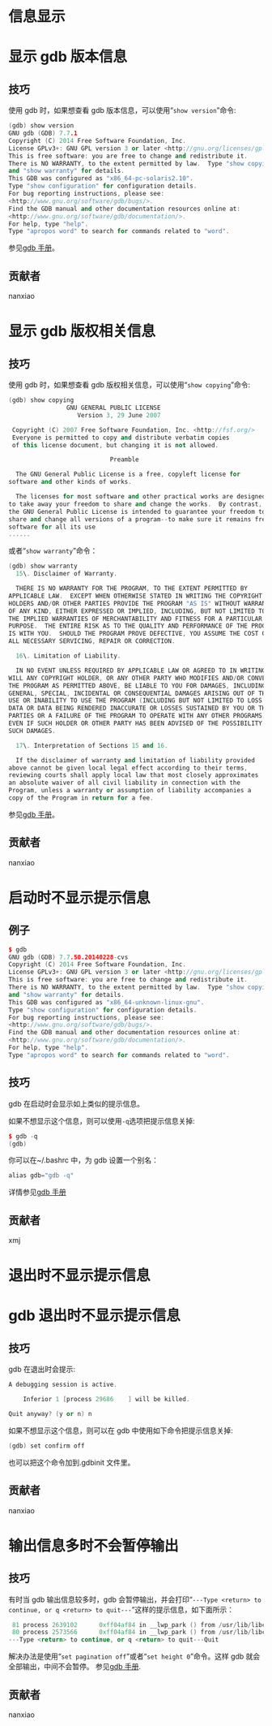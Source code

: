 # 信息显示

# 显示 gdb 版本信息

## 技巧

使用 gdb 时，如果想查看 gdb 版本信息，可以使用“`show version`”命令:

```cpp
(gdb) show version
GNU gdb (GDB) 7.7.1
Copyright (C) 2014 Free Software Foundation, Inc.
License GPLv3+: GNU GPL version 3 or later <http://gnu.org/licenses/gpl.html>
This is free software: you are free to change and redistribute it.
There is NO WARRANTY, to the extent permitted by law.  Type "show copying"
and "show warranty" for details.
This GDB was configured as "x86_64-pc-solaris2.10".
Type "show configuration" for configuration details.
For bug reporting instructions, please see:
<http://www.gnu.org/software/gdb/bugs/>.
Find the GDB manual and other documentation resources online at:
<http://www.gnu.org/software/gdb/documentation/>.
For help, type "help".
Type "apropos word" to search for commands related to "word". 
```

参见[gdb 手册](https://sourceware.org/gdb/onlinedocs/gdb/Help.html#index-GDB-version-number)。

## 贡献者

nanxiao

# 显示 gdb 版权相关信息

## 技巧

使用 gdb 时，如果想查看 gdb 版权相关信息，可以使用“`show copying`”命令:

```cpp
(gdb) show copying
                GNU GENERAL PUBLIC LICENSE
                   Version 3, 29 June 2007

 Copyright (C) 2007 Free Software Foundation, Inc. <http://fsf.org/>
 Everyone is permitted to copy and distribute verbatim copies
 of this license document, but changing it is not allowed.

                            Preamble

  The GNU General Public License is a free, copyleft license for
software and other kinds of works.

  The licenses for most software and other practical works are designed
to take away your freedom to share and change the works.  By contrast,
the GNU General Public License is intended to guarantee your freedom to
share and change all versions of a program--to make sure it remains free
software for all its use
...... 
```

或者“`show warranty`”命令：

```cpp
(gdb) show warranty
  15\. Disclaimer of Warranty.

  THERE IS NO WARRANTY FOR THE PROGRAM, TO THE EXTENT PERMITTED BY
APPLICABLE LAW.  EXCEPT WHEN OTHERWISE STATED IN WRITING THE COPYRIGHT
HOLDERS AND/OR OTHER PARTIES PROVIDE THE PROGRAM "AS IS" WITHOUT WARRANTY
OF ANY KIND, EITHER EXPRESSED OR IMPLIED, INCLUDING, BUT NOT LIMITED TO,
THE IMPLIED WARRANTIES OF MERCHANTABILITY AND FITNESS FOR A PARTICULAR
PURPOSE.  THE ENTIRE RISK AS TO THE QUALITY AND PERFORMANCE OF THE PROGRAM
IS WITH YOU.  SHOULD THE PROGRAM PROVE DEFECTIVE, YOU ASSUME THE COST OF
ALL NECESSARY SERVICING, REPAIR OR CORRECTION.

  16\. Limitation of Liability.

  IN NO EVENT UNLESS REQUIRED BY APPLICABLE LAW OR AGREED TO IN WRITING
WILL ANY COPYRIGHT HOLDER, OR ANY OTHER PARTY WHO MODIFIES AND/OR CONVEYS
THE PROGRAM AS PERMITTED ABOVE, BE LIABLE TO YOU FOR DAMAGES, INCLUDING ANY
GENERAL, SPECIAL, INCIDENTAL OR CONSEQUENTIAL DAMAGES ARISING OUT OF THE
USE OR INABILITY TO USE THE PROGRAM (INCLUDING BUT NOT LIMITED TO LOSS OF
DATA OR DATA BEING RENDERED INACCURATE OR LOSSES SUSTAINED BY YOU OR THIRD
PARTIES OR A FAILURE OF THE PROGRAM TO OPERATE WITH ANY OTHER PROGRAMS),
EVEN IF SUCH HOLDER OR OTHER PARTY HAS BEEN ADVISED OF THE POSSIBILITY OF
SUCH DAMAGES.

  17\. Interpretation of Sections 15 and 16.

  If the disclaimer of warranty and limitation of liability provided
above cannot be given local legal effect according to their terms,
reviewing courts shall apply local law that most closely approximates
an absolute waiver of all civil liability in connection with the
Program, unless a warranty or assumption of liability accompanies a
copy of the Program in return for a fee. 
```

参见[gdb 手册](https://sourceware.org/gdb/onlinedocs/gdb/Help.html#index-GDB-version-number)。

## 贡献者

nanxiao

# 启动时不显示提示信息

## 例子

```cpp
$ gdb
GNU gdb (GDB) 7.7.50.20140228-cvs
Copyright (C) 2014 Free Software Foundation, Inc.
License GPLv3+: GNU GPL version 3 or later <http://gnu.org/licenses/gpl.html>
This is free software: you are free to change and redistribute it.
There is NO WARRANTY, to the extent permitted by law.  Type "show copying"
and "show warranty" for details.
This GDB was configured as "x86_64-unknown-linux-gnu".
Type "show configuration" for configuration details.
For bug reporting instructions, please see:
<http://www.gnu.org/software/gdb/bugs/>.
Find the GDB manual and other documentation resources online at:
<http://www.gnu.org/software/gdb/documentation/>.
For help, type "help".
Type "apropos word" to search for commands related to "word". 
```

## 技巧

gdb 在启动时会显示如上类似的提示信息。

如果不想显示这个信息，则可以使用`-q`选项把提示信息关掉:

```cpp
$ gdb -q
(gdb) 
```

你可以在~/.bashrc 中，为 gdb 设置一个别名：

```cpp
alias gdb="gdb -q" 
```

详情参见[gdb 手册](https://sourceware.org/gdb/onlinedocs/gdb/Invoking-GDB.html#Invoking-GDB)

## 贡献者

xmj

# 退出时不显示提示信息

# gdb 退出时不显示提示信息

## 技巧

gdb 在退出时会提示:

```cpp
A debugging session is active.

    Inferior 1 [process 29686    ] will be killed.

Quit anyway? (y or n) n 
```

如果不想显示这个信息，则可以在 gdb 中使用如下命令把提示信息关掉:

```cpp
(gdb) set confirm off 
```

也可以把这个命令加到.gdbinit 文件里。

## 贡献者

nanxiao

# 输出信息多时不会暂停输出

## 技巧

有时当 gdb 输出信息较多时，gdb 会暂停输出，并会打印“`---Type <return> to continue, or q <return> to quit---`”这样的提示信息，如下面所示：

```cpp
 81 process 2639102      0xff04af84 in __lwp_park () from /usr/lib/libc.so.1
 80 process 2573566      0xff04af84 in __lwp_park () from /usr/lib/libc.so.1
---Type <return> to continue, or q <return> to quit---Quit 
```

解决办法是使用“`set pagination off`”或者“`set height 0`”命令。这样 gdb 就会全部输出，中间不会暂停。
参见[gdb 手册](https://sourceware.org/gdb/onlinedocs/gdb/Screen-Size.html).

## 贡献者

nanxiao